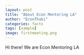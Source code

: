 ```yaml
---
layout: post
title: "About Econ Mentoring LA"
author: "EconThaki"
categories: facts
tags: [sample]
image: firstmeeting.png
---
```


Hi there! We are Econ Mentoring LA 
